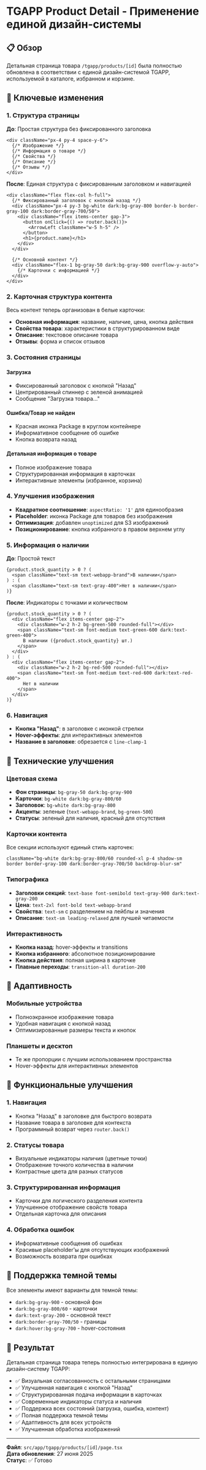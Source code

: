 # TGAPP Product Detail - Применение единой дизайн-системы

## 📋 Обзор

Детальная страница товара `/tgapp/products/[id]` была полностью обновлена в соответствии с единой дизайн-системой TGAPP, используемой в каталоге, избранном и корзине.

## 🎨 Ключевые изменения

### 1. Структура страницы
**До**: Простая структура без фиксированного заголовка
```tsx
<div className="px-4 py-4 space-y-6">
  {/* Изображение */}
  {/* Информация о товаре */}
  {/* Свойства */}
  {/* Описание */}
  {/* Отзывы */}
</div>
```

**После**: Единая структура с фиксированным заголовком и навигацией
```tsx
<div className="flex flex-col h-full">
  {/* Фиксированный заголовок с кнопкой назад */}
  <div className="px-4 py-3 bg-white dark:bg-gray-800 border-b border-gray-100 dark:border-gray-700/50">
    <div className="flex items-center gap-3">
      <button onClick={() => router.back()}>
        <ArrowLeft className="w-5 h-5" />
      </button>
      <h1>{product.name}</h1>
    </div>
  </div>
  
  {/* Основной контент */}
  <div className="flex-1 bg-gray-50 dark:bg-gray-900 overflow-y-auto">
    {/* Карточки с информацией */}
  </div>
</div>
```

### 2. Карточная структура контента
Весь контент теперь организован в белые карточки:
- **Основная информация**: название, наличие, цена, кнопка действия
- **Свойства товара**: характеристики в структурированном виде
- **Описание**: текстовое описание товара
- **Отзывы**: форма и список отзывов

### 3. Состояния страницы
#### Загрузка
- Фиксированный заголовок с кнопкой "Назад"
- Центрированный спиннер с зеленой анимацией
- Сообщение "Загрузка товара..."

#### Ошибка/Товар не найден
- Красная иконка Package в круглом контейнере
- Информативное сообщение об ошибке
- Кнопка возврата назад

#### Детальная информация о товаре
- Полное изображение товара
- Структурированная информация в карточках
- Интерактивные элементы (избранное, корзина)

### 4. Улучшения изображения
- **Квадратное соотношение**: `aspectRatio: '1'` для единообразия
- **Placeholder**: иконка Package для товаров без изображения
- **Оптимизация**: добавлен `unoptimized` для S3 изображений
- **Позиционирование**: кнопка избранного в правом верхнем углу

### 5. Информация о наличии
**До**: Простой текст
```tsx
{product.stock_quantity > 0 ? (
  <span className="text-sm text-webapp-brand">В наличии</span>
) : (
  <span className="text-sm text-gray-400">Нет в наличии</span>
)}
```

**После**: Индикаторы с точками и количеством
```tsx
{product.stock_quantity > 0 ? (
  <div className="flex items-center gap-2">
    <div className="w-2 h-2 bg-green-500 rounded-full"></div>
    <span className="text-sm font-medium text-green-600 dark:text-green-400">
      В наличии ({product.stock_quantity} шт.)
    </span>
  </div>
) : (
  <div className="flex items-center gap-2">
    <div className="w-2 h-2 bg-red-500 rounded-full"></div>
    <span className="text-sm font-medium text-red-600 dark:text-red-400">
      Нет в наличии
    </span>
  </div>
)}
```

### 6. Навигация
- **Кнопка "Назад"**: в заголовке с иконкой стрелки
- **Hover-эффекты**: для интерактивных элементов
- **Название в заголовке**: обрезается с `line-clamp-1`

## 🔧 Технические улучшения

### Цветовая схема
- **Фон страницы**: `bg-gray-50 dark:bg-gray-900`
- **Карточки**: `bg-white dark:bg-gray-800/60`
- **Заголовок**: `bg-white dark:bg-gray-800`
- **Акценты**: зеленые (`text-webapp-brand`, `bg-green-500`)
- **Статусы**: зеленый для наличия, красный для отсутствия

### Карточки контента
Все секции используют единый стиль карточек:
```tsx
className="bg-white dark:bg-gray-800/60 rounded-xl p-4 shadow-sm border border-gray-100 dark:border-gray-700/50 backdrop-blur-sm"
```

### Типографика
- **Заголовки секций**: `text-base font-semibold text-gray-900 dark:text-gray-200`
- **Цена**: `text-2xl font-bold text-webapp-brand`
- **Свойства**: `text-sm` с разделением на лейблы и значения
- **Описание**: `text-sm leading-relaxed` для лучшей читаемости

### Интерактивность
- **Кнопка назад**: hover-эффекты и transitions
- **Кнопка избранного**: абсолютное позиционирование
- **Кнопка действия**: полная ширина в карточке
- **Плавные переходы**: `transition-all duration-200`

## 📱 Адаптивность

### Мобильные устройства
- Полноэкранное изображение товара
- Удобная навигация с кнопкой назад
- Оптимизированные размеры текста и кнопок

### Планшеты и десктоп
- Те же пропорции с лучшим использованием пространства
- Hover-эффекты для интерактивных элементов

## 🎯 Функциональные улучшения

### 1. Навигация
- Кнопка "Назад" в заголовке для быстрого возврата
- Название товара в заголовке для контекста
- Программный возврат через `router.back()`

### 2. Статусы товара
- Визуальные индикаторы наличия (цветные точки)
- Отображение точного количества в наличии
- Контрастные цвета для разных статусов

### 3. Структурированная информация
- Карточки для логического разделения контента
- Улучшенное отображение свойств товара
- Отдельная карточка для описания

### 4. Обработка ошибок
- Информативные сообщения об ошибках
- Красивые placeholder'ы для отсутствующих изображений
- Возможность возврата при ошибках

## 🌙 Поддержка темной темы

Все элементы имеют варианты для темной темы:
- `dark:bg-gray-900` - основной фон
- `dark:bg-gray-800/60` - карточки
- `dark:text-gray-200` - основной текст
- `dark:border-gray-700/50` - границы
- `dark:hover:bg-gray-700` - hover-состояния

## 🚀 Результат

Детальная страница товара теперь полностью интегрирована в единую дизайн-систему TGAPP:
- ✅ Визуальная согласованность с остальными страницами
- ✅ Улучшенная навигация с кнопкой "Назад"
- ✅ Структурированная подача информации в карточках
- ✅ Современные индикаторы статуса и наличия
- ✅ Поддержка всех состояний (загрузка, ошибка, контент)
- ✅ Полная поддержка темной темы
- ✅ Адаптивность для всех устройств
- ✅ Улучшенная обработка изображений

---

**Файл**: `src/app/tgapp/products/[id]/page.tsx`  
**Дата обновления**: 27 июня 2025  
**Статус**: ✅ Готово 